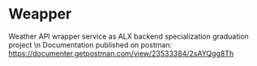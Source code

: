 # Weapper
Weather API wrapper service as ALX backend specialization graduation project \n
Documentation published on postman: https://documenter.getpostman.com/view/23533384/2sAYQgg8Th
